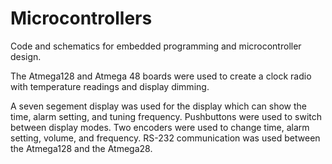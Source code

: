 # Microcontrollers
Code and schematics for embedded programming and microcontroller design.

The Atmega128 and Atmega 48 boards were used to create a clock radio with temperature readings and display dimming. 

A seven segement display was used for the display which can show the time, alarm setting, and tuning frequency. Pushbuttons were used to switch between display modes. Two encoders were used to change time, alarm setting, volume, and frequency. RS-232 communication was used between the Atmega128 and the Atmega28.
